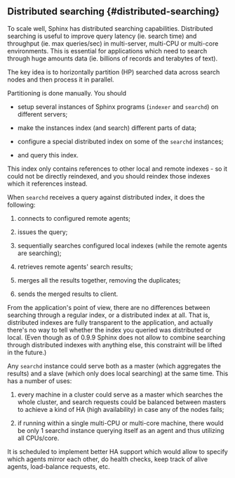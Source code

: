 ## Distributed searching {#distributed-searching}

To scale well, Sphinx has distributed searching capabilities. Distributed searching is useful to improve query latency (ie. search time) and throughput (ie. max queries/sec) in multi-server, multi-CPU or multi-core environments. This is essential for applications which need to search through huge amounts data (ie. billions of records and terabytes of text).

The key idea is to horizontally partition (HP) searched data across search nodes and then process it in parallel.

Partitioning is done manually. You should

*   setup several instances of Sphinx programs (`indexer` and `searchd`) on different servers;

*   make the instances index (and search) different parts of data;

*   configure a special distributed index on some of the `searchd` instances;

*   and query this index.

This index only contains references to other local and remote indexes - so it could not be directly reindexed, and you should reindex those indexes which it references instead.

When `searchd` receives a query against distributed index, it does the following:

1.  connects to configured remote agents;

2.  issues the query;

3.  sequentially searches configured local indexes (while the remote agents are searching);

4.  retrieves remote agents&#039; search results;

5.  merges all the results together, removing the duplicates;

6.  sends the merged results to client.

From the application&#039;s point of view, there are no differences between searching through a regular index, or a distributed index at all. That is, distributed indexes are fully transparent to the application, and actually there&#039;s no way to tell whether the index you queried was distributed or local. (Even though as of 0.9.9 Sphinx does not allow to combine searching through distributed indexes with anything else, this constraint will be lifted in the future.)

Any `searchd` instance could serve both as a master (which aggregates the results) and a slave (which only does local searching) at the same time. This has a number of uses:

1.  every machine in a cluster could serve as a master which searches the whole cluster, and search requests could be balanced between masters to achieve a kind of HA (high availability) in case any of the nodes fails;

2.  if running within a single multi-CPU or multi-core machine, there would be only 1 searchd instance querying itself as an agent and thus utilizing all CPUs/core.

It is scheduled to implement better HA support which would allow to specify which agents mirror each other, do health checks, keep track of alive agents, load-balance requests, etc.